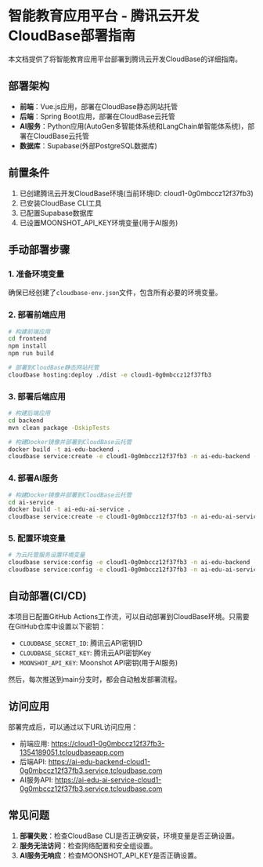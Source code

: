 # 智能教育应用平台 - 腾讯云开发CloudBase部署指南

本文档提供了将智能教育应用平台部署到腾讯云开发CloudBase的详细指南。

## 部署架构

- **前端**：Vue.js应用，部署在CloudBase静态网站托管
- **后端**：Spring Boot应用，部署在CloudBase云托管
- **AI服务**：Python应用(AutoGen多智能体系统和LangChain单智能体系统)，部署在CloudBase云托管
- **数据库**：Supabase(外部PostgreSQL数据库)

## 前置条件

1. 已创建腾讯云开发CloudBase环境(当前环境ID: cloud1-0g0mbccz12f37fb3)
2. 已安装CloudBase CLI工具
3. 已配置Supabase数据库
4. 已设置MOONSHOT_API_KEY环境变量(用于AI服务)

## 手动部署步骤

### 1. 准备环境变量

确保已经创建了`cloudbase-env.json`文件，包含所有必要的环境变量。

### 2. 部署前端应用

```bash
# 构建前端应用
cd frontend
npm install
npm run build

# 部署到CloudBase静态网站托管
cloudbase hosting:deploy ./dist -e cloud1-0g0mbccz12f37fb3
```

### 3. 部署后端应用

```bash
# 构建后端应用
cd backend
mvn clean package -DskipTests

# 构建Docker镜像并部署到CloudBase云托管
docker build -t ai-edu-backend .
cloudbase service:create -e cloud1-0g0mbccz12f37fb3 -n ai-edu-backend -i ai-edu-backend
```

### 4. 部署AI服务

```bash
# 构建Docker镜像并部署到CloudBase云托管
cd ai-service
docker build -t ai-edu-ai-service .
cloudbase service:create -e cloud1-0g0mbccz12f37fb3 -n ai-edu-ai-service -i ai-edu-ai-service
```

### 5. 配置环境变量

```bash
# 为云托管服务设置环境变量
cloudbase service:config -e cloud1-0g0mbccz12f37fb3 -n ai-edu-backend --env-file ./cloudbase-env.json
cloudbase service:config -e cloud1-0g0mbccz12f37fb3 -n ai-edu-ai-service --env-file ./cloudbase-env.json
```

## 自动部署(CI/CD)

本项目已配置GitHub Actions工作流，可以自动部署到CloudBase环境。只需要在GitHub仓库中设置以下密钥：

- `CLOUDBASE_SECRET_ID`: 腾讯云API密钥ID
- `CLOUDBASE_SECRET_KEY`: 腾讯云API密钥Key
- `MOONSHOT_API_KEY`: Moonshot API密钥(用于AI服务)

然后，每次推送到main分支时，都会自动触发部署流程。

## 访问应用

部署完成后，可以通过以下URL访问应用：

- 前端应用: https://cloud1-0g0mbccz12f37fb3-1354189051.tcloudbaseapp.com
- 后端API: https://ai-edu-backend-cloud1-0g0mbccz12f37fb3.service.tcloudbase.com
- AI服务API: https://ai-edu-ai-service-cloud1-0g0mbccz12f37fb3.service.tcloudbase.com

## 常见问题

1. **部署失败**：检查CloudBase CLI是否正确安装，环境变量是否正确设置。
2. **服务无法访问**：检查网络配置和安全组设置。
3. **AI服务无响应**：检查MOONSHOT_API_KEY是否正确设置。